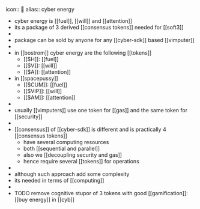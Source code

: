 icon:: 🔋
alias:: cyber energy

- cyber energy is [[fuel]], [[will]] and [[attention]]
- its a package of 3 derived [[consensus tokens]] needed for [[soft3]]
-
- package can be sold by anyone for any [[cyber-sdk]] based [[vimputer]]
-
- in [[bostrom]] cyber energy are the following [[tokens]]
	- [[$H]]: [[fuel]]
	- [[$V]]: [[will]]
	- [[$A]]: [[attention]]
- in [[spacepussy]]
	- [[$CUM]]: [[fuel]]
	- [[$VIP]]: [[will]]
	- [[$AM]]: [[attention]]
-
- usually [[vimputers]] use one token for [[gas]] and the same token for [[security]]
-
- [[consensus]] of [[cyber-sdk]] is different and is practically 4 [[consensus tokens]]
	- have several computing resources
	- both [[sequential and parallel]]
	- also we [[decoupling security and gas]]
	- hence require several [[tokens]] for operations
-
- although such approach add some complexity
- its needed in terms of [[computing]]
-
- TODO remove cognitive stupor of 3 tokens with good [[gamification]]: [[buy energy]] in [[cyb]]